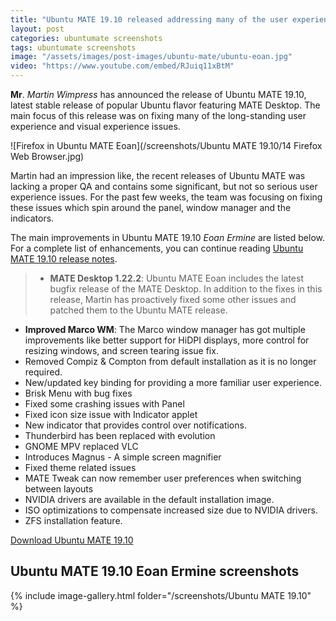 ```yaml
---
title: "Ubuntu MATE 19.10 released addressing many of the user experience issues"
layout: post
categories: ubuntumate screenshots
tags: ubuntumate screenshots
image: "/assets/images/post-images/ubuntu-mate/ubuntu-eoan.jpg"
video: "https://www.youtube.com/embed/RJuiq11xBtM"
---
```


**Mr**. *Martin Wimpress* has announced the release of Ubuntu MATE 19.10, latest stable release of popular Ubuntu flavor featuring MATE Desktop. The main focus of this release was on fixing many of the long-standing user experience and visual experience issues.

![Firefox in Ubuntu MATE Eoan](/screenshots/Ubuntu MATE 19.10/14 Firefox Web Browser.jpg)

Martin had an impression like, the recent releases of Ubuntu MATE was lacking a proper QA and contains some significant, but not so serious user experience issues. For the past few weeks, the team was focusing on fixing these issues which spin around the panel, window manager and the indicators.

The main improvements in Ubuntu MATE 19.10 *Eoan Ermine* are listed below. For a complete list of enhancements, you can continue reading [Ubuntu MATE 19.10 release notes](https://ubuntu-mate.org/blog/ubuntu-mate-19-10-eoan-ermine-release/).

> - **MATE Desktop 1.22.2**: Ubuntu MATE Eoan includes the latest bugfix release of the MATE Desktop. In addition to the fixes in this release, Martin has proactively fixed some other issues and patched them to the Ubuntu MATE release.
- **Improved Marco WM**: The Marco window manager has got multiple improvements like better support for HiDPI displays, more control for resizing windows, and screen tearing issue fix.
- Removed Compiz & Compton from default installation as it is no longer required.
- New/updated key binding for providing a more familiar user experience.
- Brisk Menu with bug fixes
- Fixed some crashing issues with Panel
- Fixed icon size issue with Indicator applet
- New indicator that provides control over notifications.
- Thunderbird has been replaced with evolution
- GNOME MPV replaced VLC
- Introduces Magnus - A simple screen magnifier
- Fixed theme related issues
- MATE Tweak can now remember user preferences when switching between layouts
- NVIDIA drivers are available in the default installation image.
- ISO optimizations to compensate increased size due to NVIDIA drivers.
- ZFS installation feature.

<a href="http://cdimage.ubuntu.com/ubuntu-mate/releases/eoan/release/" target="_blank" class="download">Download Ubuntu MATE 19.10</a>

## Ubuntu MATE 19.10 Eoan Ermine screenshots
{% include image-gallery.html folder="/screenshots/Ubuntu MATE 19.10" %}

 